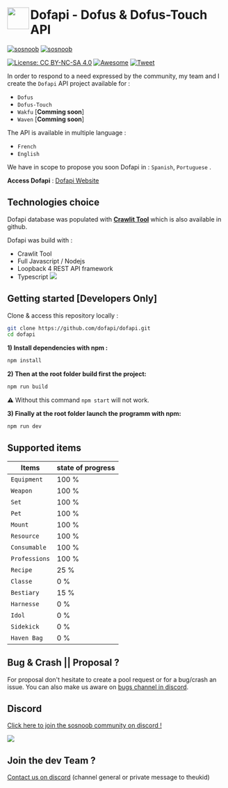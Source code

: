 

# <a href="url"><img src="https://raw.githubusercontent.com/dofapi/crawlit-dofus-encyclopedia-parser/master/assets/crawlit.png" align="left" height="50" width="50" ></a>Dofapi - Dofus & Dofus-Touch API
[![sosnoob](https://raw.githubusercontent.com/raczak/crawlit-dofus-encyclopedia-parser/master/assets/buildwithlove.png)](https://www.sosnoob.com)
[![sosnoob](https://raw.githubusercontent.com/raczak/crawlit-dofus-encyclopedia-parser/master/assets/buymecoffee.png)](https://www.paypal.me/sosnoob)

[![License: CC BY-NC-SA 4.0](https://img.shields.io/badge/License-CC%20BY--NC--SA%204.0-lightgrey.svg)](https://creativecommons.org/licenses/by-nc-sa/4.0/)
[![Awesome](https://cdn.rawgit.com/sindresorhus/awesome/d7305f38d29fed78fa85652e3a63e154dd8e8829/media/badge.svg)](https://github.com/sindresorhus/awesome)
[![Tweet](https://img.shields.io/twitter/url/http/shields.io.svg?style=social)](https://twitter.com/intent/tweet?text=Get+all+Dofus+%26+Dofus-Touch+encyclopedia+in+one+click+%21+Use+data+provided+by+the+tool+to+create+your+apps+and+APIs+%3AD&url=https://github.com/raczak/crawlit-dofus-encyclopedia-parser&via=sosnoobi&hashtags=sosnoob,DOFUSTouch,dofusbook,DOFUS,developers)

In order to respond to a need expressed by the community, my team and I create the `Dofapi` API project available for : </br>
- `Dofus`
- `Dofus-Touch` 
- `Wakfu` [**Comming soon**]
- `Waven` [**Comming soon**]

The API is available in multiple language :
- `French`
- `English`

We have in scope to propose you soon Dofapi in : `Spanish`, `Portuguese` .

**Access Dofapi** : [Dofapi Website](https://dofapi.fr)



## Technologies choice

Dofapi database was populated with [**Crawlit Tool**](https://github.com/dofapi/crawlit-dofus-encyclopedia-parser) which is also available in github.

Dofapi was build with  :

- Crawlit Tool
- Full Javascript / Nodejs
- Loopback 4 REST API framework
- Typescript
![](https://raw.githubusercontent.com/raczak/crawlit-dofus-encyclopedia-parser/master/assets/node-js.png)

## Getting started [Developers Only]
Clone & access this repository locally :

``` bash
git clone https://github.com/dofapi/dofapi.git
cd dofapi
```

**1) Install dependencies with npm :**

``` bash
npm install
```
**2) Then at the root folder build first the project:**

``` bash
npm run build
```
**:warning:** Without this command `npm start` will not work.

**3) Finally at the root folder launch the programm with npm:**

``` bash
npm run dev
```

## Supported items
| Items       | state of progress        |
| ------------- |:-------------|
| `Equipment`     | 100 %  |
| `Weapon`    | 100 % |
| `Set` | 100 % |
| `Pet` | 100 % |
| `Mount` | 100 % |
| `Resource` | 100 % |
| `Consumable` | 100 % |
| `Professions` | 100 % |
| `Recipe` | 25 % |
| `Classe` | 0 % |
| `Bestiary` | 15 % |
| `Harnesse` | 0 % |
| `Idol` | 0 % |
| `Sidekick` | 0 % |
| `Haven Bag` | 0 % |

## Bug & Crash || Proposal ?
For proposal don't hesitate to create a pool request or for a bug/crash an issue. You can also make us aware on [bugs channel in discord](http://discord.dofapi.fr).

## Discord
[Click here to join the sosnoob community on discord !](http://discord.dofapi.fr)

[<img src="https://raw.githubusercontent.com/raczak/crawlit-dofus-encyclopedia-parser/master/assets/discord-Logo.jpg">](http://discord.dofapi.fr)


## Join the dev Team ?
[Contact us on discord](http://discord.dofapi.fr) (channel general or private message to theukid)